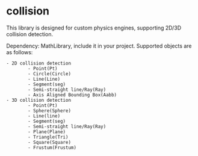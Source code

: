 
collision
=========

This library is designed for custom physics engines, supporting 2D/3D collision detection.

Dependency: MathLibrary, include it in your project.
Supported objects are as follows:
```
- 2D collision detection
		- Point(Pt)
		- Circle(Circle)
		- Line(Line)
		- Segment(seg)
		- Semi-straight line/Ray(Ray)
		- Axis Aligned Bounding Box(Aabb)
- 3D collision detection
		- Point(Pt)
		- Sphere(Sphere)
		- Line(line)
		- Segment(seg)
		- Semi-straight line/Ray(Ray)
		- Plane(Plane)
		- Triangle(Tri)
		- Square(Square)
		- Frustum(Frustum)